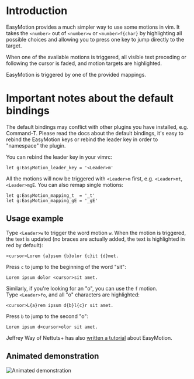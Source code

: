# Introduction

EasyMotion provides a much simpler way to use some motions in vim. It 
takes the `<number>` out of `<number>w` or `<number>f{char}` by 
highlighting all possible choices and allowing you to press one key to 
jump directly to the target.

When one of the available motions is triggered, all visible text 
preceding or following the cursor is faded, and motion targets are 
highlighted.

EasyMotion is triggered by one of the provided mappings.

# Important notes about the default bindings

The default bindings may conflict with other plugins you have installed, 
e.g. Command-T. Please read the docs about the default bindings, it's 
easy to rebind the EasyMotion keys or rebind the leader key in order to 
"namespace" the plugin.

You can rebind the leader key in your vimrc:

	let g:EasyMotion_leader_key = '<Leader>m'

All the motions will now be triggered with `<Leader>m` first, e.g. 
`<Leader>mt`, `<Leader>mgE`. You can also remap single motions:

	let g:EasyMotion_mapping_t  = '_t'
	let g:EasyMotion_mapping_gE = '_gE'

## Usage example

Type `<Leader>w` to trigger the word motion `w`. When the motion is 
triggered, the text is updated (no braces are actually added, the text 
is highlighted in red by default):

	<cursor>Lorem {a}psum {b}olor {c}it {d}met.

Press `c` to jump to the beginning of the word "sit":

	Lorem ipsum dolor <cursor>sit amet.

Similarly, if you're looking for an "o", you can use the `f` motion.  
Type `<Leader>fo`, and all "o" characters are highlighted:

	<cursor>L{a}rem ipsum d{b}l{c}r sit amet.

Press `b` to jump to the second "o":

	Lorem ipsum d<cursor>olor sit amet.

Jeffrey Way of Nettuts+ has also [written 
a tutorial](http://net.tutsplus.com/tutorials/other/vim-essential-plugin-easymotion/) 
about EasyMotion.

## Animated demonstration

![Animated demonstration](http://oi54.tinypic.com/2yysefm.jpg)
